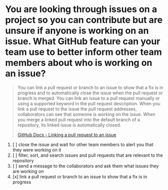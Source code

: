 # You are looking through issues on a project so you can contribute but are unsure if anyone is working on an issue. What GitHub feature can your team use to better inform other team members about who is working on an issue?

> You can link a pull request or branch to an issue to show that a fix is in progress and to automatically close the issue when the pull request or branch is merged. You can link an issue to a pull request manually or using a supported keyword in the pull request description. When you link a pull request to the issue the pull request addresses, collaborators can see that someone is working on the issue. When you merge a linked pull request into the default branch of a repository, its linked issue is automatically closed.
> 
> [GitHub Docs - Linking a pull request to an issue](https://docs.github.com/en/issues/tracking-your-work-with-issues/linking-a-pull-request-to-an-issue)

1. [ ] close the issue and wait for other team members to alert you that they were working on it
1. [ ] filter, sort, and search issues and pull requests that are relevant to the repository
1. [ ] send a message to the collaborators and ask them what issues they are working on
1. [x] link a pull request or branch to an issue to show that a fix is in progress